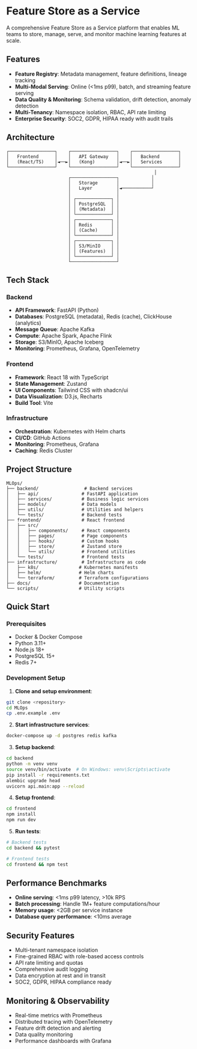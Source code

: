 # Feature Store as a Service

A comprehensive Feature Store as a Service platform that enables ML teams to store, manage, serve, and monitor machine learning features at scale.

## Features

- **Feature Registry**: Metadata management, feature definitions, lineage tracking
- **Multi-Modal Serving**: Online (<1ms p99), batch, and streaming feature serving
- **Data Quality & Monitoring**: Schema validation, drift detection, anomaly detection
- **Multi-Tenancy**: Namespace isolation, RBAC, API rate limiting
- **Enterprise Security**: SOC2, GDPR, HIPAA ready with audit trails

## Architecture

```
┌─────────────────┐    ┌─────────────────┐    ┌─────────────────┐
│   Frontend      │    │   API Gateway   │    │   Backend       │
│   (React/TS)    │◄──►│   (Kong)        │◄──►│   Services      │
└─────────────────┘    └─────────────────┘    └─────────────────┘
                                                       │
                       ┌─────────────────┐            │
                       │   Storage       │            │
                       │   Layer         │◄───────────┘
                       │                 │
                       │ ┌─────────────┐ │
                       │ │ PostgreSQL  │ │
                       │ │ (Metadata)  │ │
                       │ └─────────────┘ │
                       │ ┌─────────────┐ │
                       │ │ Redis       │ │
                       │ │ (Cache)     │ │
                       │ └─────────────┘ │
                       │ ┌─────────────┐ │
                       │ │ S3/MinIO    │ │
                       │ │ (Features)  │ │
                       │ └─────────────┘ │
                       └─────────────────┘
```

## Tech Stack

### Backend
- **API Framework**: FastAPI (Python)
- **Databases**: PostgreSQL (metadata), Redis (cache), ClickHouse (analytics)
- **Message Queue**: Apache Kafka
- **Compute**: Apache Spark, Apache Flink
- **Storage**: S3/MinIO, Apache Iceberg
- **Monitoring**: Prometheus, Grafana, OpenTelemetry

### Frontend
- **Framework**: React 18 with TypeScript
- **State Management**: Zustand
- **UI Components**: Tailwind CSS with shadcn/ui
- **Data Visualization**: D3.js, Recharts
- **Build Tool**: Vite

### Infrastructure
- **Orchestration**: Kubernetes with Helm charts
- **CI/CD**: GitHub Actions
- **Monitoring**: Prometheus, Grafana
- **Caching**: Redis Cluster

## Project Structure

```
MLOps/
├── backend/                 # Backend services
│   ├── api/                # FastAPI application
│   ├── services/           # Business logic services
│   ├── models/             # Data models
│   ├── utils/              # Utilities and helpers
│   └── tests/              # Backend tests
├── frontend/               # React frontend
│   ├── src/
│   │   ├── components/     # React components
│   │   ├── pages/          # Page components
│   │   ├── hooks/          # Custom hooks
│   │   ├── store/          # Zustand store
│   │   └── utils/          # Frontend utilities
│   └── tests/              # Frontend tests
├── infrastructure/         # Infrastructure as code
│   ├── k8s/               # Kubernetes manifests
│   ├── helm/              # Helm charts
│   └── terraform/         # Terraform configurations
├── docs/                  # Documentation
└── scripts/               # Utility scripts
```

## Quick Start

### Prerequisites
- Docker & Docker Compose
- Python 3.11+
- Node.js 18+
- PostgreSQL 15+
- Redis 7+

### Development Setup

1. **Clone and setup environment**:
```bash
git clone <repository>
cd MLOps
cp .env.example .env
```

2. **Start infrastructure services**:
```bash
docker-compose up -d postgres redis kafka
```

3. **Setup backend**:
```bash
cd backend
python -m venv venv
source venv/bin/activate  # On Windows: venv\Scripts\activate
pip install -r requirements.txt
alembic upgrade head
uvicorn api.main:app --reload
```

4. **Setup frontend**:
```bash
cd frontend
npm install
npm run dev
```

5. **Run tests**:
```bash
# Backend tests
cd backend && pytest

# Frontend tests
cd frontend && npm test
```

## Performance Benchmarks

- **Online serving**: <1ms p99 latency, >10k RPS
- **Batch processing**: Handle 1M+ feature computations/hour
- **Memory usage**: <2GB per service instance
- **Database query performance**: <10ms average

## Security Features

- Multi-tenant namespace isolation
- Fine-grained RBAC with role-based access controls
- API rate limiting and quotas
- Comprehensive audit logging
- Data encryption at rest and in transit
- SOC2, GDPR, HIPAA compliance ready

## Monitoring & Observability

- Real-time metrics with Prometheus
- Distributed tracing with OpenTelemetry
- Feature drift detection and alerting
- Data quality monitoring
- Performance dashboards with Grafana

